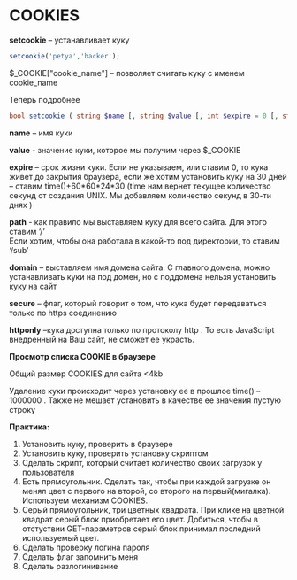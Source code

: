 # COOKIES

**setcookie** – устанавливает куку

```php
setcookie('petya','hacker');
```


$\_COOKIE\["cookie\_name"\] – позволяет считать куку с именем cookie\_name

Теперь подробнее

```php
bool setcookie ( string $name [, string $value [, int $expire = 0 [, string $path[, string $domain [, bool $secure = false [, bool $httponly = false ]]]]]] )
```

**name** – имя куки

**value**  - значение  куки, которое  мы получим  через $\_COOKIE

**expire** – срок жизни куки. Если не указываем, или ставим 0, то кука живет до закрытия браузера, если же хотим установить куку на 30 дней – ставим time\(\)+60\*60\*24\*30  \(time нам вернет текущее количество секунд от создания UNIX. Мы добавляем количество секунд в 30-ти днях \)

**path**   - как правило мы выставляем куку для всего сайта. Для этого ставим ‘/’  
Если хотим, чтобы она работала в какой-то под директории, то ставим ‘/sub’

**domain** – выставляем имя домена сайта. С главного домена, можно устанавливать куки на под домен, но с поддомена нельзя установить куку на сайт

**secure** – флаг, который говорит о том, что кука будет передаваться только по https соединению

**httponly** –кука доступна только по протоколу http . То есть JavaScript внедренный на Ваш сайт, не сможет ее украсть.

**Просмотр списка COOKIE в браузере**

Общий размер COOKIES для сайта &lt;4kb

Удаление куки происходит через установку ее в прошлое time\(\) – 1000000 . Также не мешает установить в качестве ее значения пустую строку

**Практика:**

1. Установить куку, проверить в браузере
2. Установить куку, проверить установку скриптом
3. Сделать скрипт, который считает количество своих загрузок у пользователя
4. Есть прямоугольник. Сделать так, чтобы при каждой загрузке он менял цвет с первого на второй, со второго на первый\(мигалка\). Используем механизм COOKIES.
5. Cерый прямоугольник, три цветных квадрата. При клике на цветной квадрат серый блок приобретает его цвет. Добиться, чтобы в отстуствии GET-параметров серый блок принимал последний используемый цвет.
6. Сделать проверку логина пароля
7. Сделать флаг запомнить меня
8. Сделать разлогинивание



